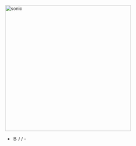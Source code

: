 <img src="https://media.tenor.com/jhY6iILl2BoAAAAi/sonic-sonic-the-hedgehog.gif" alt="sonic" width="400"/>

- Ｂ / /  - 

<!--
**bilalium1/bilalium1** is a ✨ _special_ ✨ repository because its `README.md` (this file) appears on your GitHub profile.

Here are some ideas to get you started:

- 🔭 I’m currently working on ...
- 🌱 I’m currently learning ...
- 👯 I’m looking to collaborate on ...
- 🤔 I’m looking for help with ...
- 💬 Ask me about ...
- 📫 How to reach me: ...
- 😄 Pronouns: ...
- ⚡ Fun fact: ...
-->
